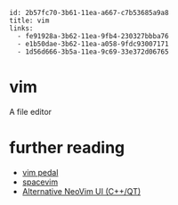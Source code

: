 ```
id: 2b57fc70-3b61-11ea-a667-c7b53685a9a8
title: vim
links:
  - fe91928a-3b62-11ea-9fb4-230327bbba76
  - e1b50dae-3b62-11ea-a058-9fdc93007171
  - 1d56d666-3b5a-11ea-9c69-33e372d06765
```

# vim

A file editor



# further reading

* [vim pedal][1]
* [spacevim][2]
* [Alternative NeoVim UI (C++/QT)][3]

[1]: https://github.com/alevchuk/vim-clutch
[2]: https://spacevim.org/ 
[3]: https://github.com/rohit-px2/nvui
